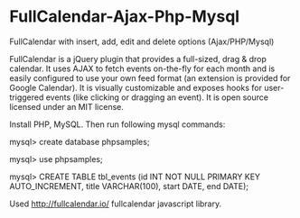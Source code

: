 FullCalendar-Ajax-Php-Mysql
===========================

FullCalendar with insert, add, edit and delete options (Ajax/PHP/Mysql)

FullCalendar is a jQuery plugin that provides a full-sized, drag & drop calendar. It uses AJAX to fetch events on-the-fly for each month and is easily configured to use your own feed format (an extension is provided for Google Calendar). It is visually customizable and exposes hooks for user-triggered events (like clicking or dragging an event). It is open source licensed under an MIT license.

Install PHP, MySQL. Then run following mysql commands:


mysql> create database phpsamples;

mysql> use phpsamples;

mysql> CREATE TABLE tbl_events (id INT NOT NULL PRIMARY KEY AUTO_INCREMENT, 
title VARCHAR(100),
start DATE,
end DATE);

Used http://fullcalendar.io/ fullcalendar javascript library.
